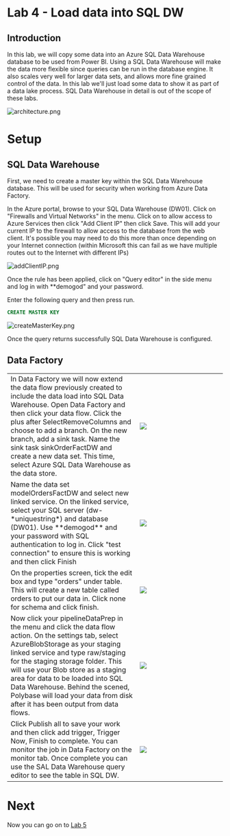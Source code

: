 # Lab 4 - Load data into SQL DW

## Introduction

In this lab, we will copy some data into an Azure SQL Data Warehouse database to be used from Power BI. Using a SQL Data Warehouse will make the data more flexible since queries can be run in the database engine. It also scales very well for larger data sets, and allows more fine grained control of the data. In this lab we'll just load some data to show it as part of a data lake process. SQL Data Warehouse in detail is out of the scope of these labs.

![architecture.png](images/architecture.png)

# Setup

## SQL Data Warehouse

First, we need to create a master key within the SQL Data Warehouse database. This will be used for security when working from Azure Data Factory.

In the Azure portal, browse to your SQL Data Warehouse (DW01). Click on "Firewalls and Virtual Networks" in the menu. Click on to allow access to Azure Services then click "Add Client IP" then click Save. This will add your current IP to the firewall to allow access to the database from the web client. It's possible you may need to do this more than once depending on your Internet connection (within Microsoft this can fail as we have multiple routes out to the Internet with different IPs)

![addClientIP.png](images/addClientIP.png)

Once the rule has been applied, click on "Query editor" in the side menu and log in with **demogod" and your password.

Enter the following query and then press run.

```SQL
CREATE MASTER KEY
```


![createMasterKey.png](images/createMasterKey.png)

Once the query returns successfully SQL Data Warehouse is configured.

## Data Factory

<table>
<tr>
<td style="width:60%">In Data Factory we will now extend the data flow previously created to include the data load into SQL Data Warehouse. Open Data Factory and then click your data flow. Click the plus after SelectRemoveColumns and choose to add a branch. On the new branch, add a sink task. Name the sink task sinkOrderFactDW and create a new data set. This time, select Azure SQL Data Warehouse as the data store.</td>
<td style="width:40%"><img src="images/datasetDW.png" /></td>
</tr>
<tr>
<td style="width:60%">Name the data set modelOrdersFactDW and select new linked service. On the linked service, select your SQL server (dw-*uniquestring*) and database (DW01). Use **demogod** and your password with SQL authentication to log in. Click "test connection" to ensure this is working and then click Finish</td>
<td style="width:40%"><img src="images/dwLinkedService.png" /></td>
</tr>
<tr>
<td style="width:60%">On the properties screen, tick the edit box and type "orders" under table. This will create a new table called orders to put our data in. Click none for schema and click finish.</td>
<td style="width:40%"><img src="images/datasetDW2.png" /></td>
</tr>
<tr style="width:60%">
<td style="width:60%">Now click your pipelineDataPrep in the menu and click the data flow action. On the settings tab, select AzureBlobStorage as your staging linked service and type raw/staging for the staging storage folder. This will use your Blob store as a staging area for data to be loaded into SQL Data Warehouse. Behind the scened, Polybase will load your data from disk after it has been output from data flows.</td>
<td style="width:40%"><img src="images/staging.png" /></td>
</tr>
<tr>
<td style="width:60%">Click Publish all to save your work and then click add trigger, Trigger Now, Finish to complete. You can monitor the job in Data Factory on the monitor tab. Once complete you can use the SAL Data Warehouse query editor to see the table in SQL DW.</td>
<td style="width:40%"><img src="images/dwtable.png" /></td>
</tr>
</table>

# Next

Now you can go on to [Lab 5](../Lab5/Lab5.md)